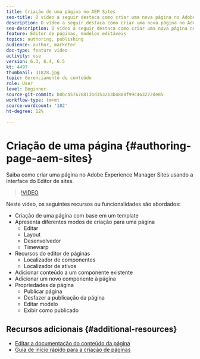 ```yaml
---
title: Criação de uma página no AEM Sites
seo-title: O vídeo a seguir destaca como criar uma nova página no Adobe Experience Manager Sites usando a interface do usuário do Editor de sites
description: O vídeo a seguir destaca como criar uma nova página no Adobe Experience Manager Sites usando a interface do usuário do Editor de sites
seo-description: O vídeo a seguir destaca como criar uma nova página no Adobe Experience Manager Sites usando a interface do usuário do Editor de sites
feature: Editor de páginas, modelos editáveis
topics: authoring, publishing
audience: author, marketer
doc-type: feature video
activity: use
version: 6.3, 6.4, 6.5
kt: 4497
thumbnail: 31828.jpg
topic: Gerenciamento de conteúdo
role: User
level: Beginner
source-git-commit: b0bca57676813bd353213b4808f99c463272de85
workflow-type: tm+mt
source-wordcount: '182'
ht-degree: 12%

---
```



# Criação de uma página {#authoring-page-aem-sites}

Saiba como criar uma página no Adobe Experience Manager Sites usando a interface do Editor de sites.

>[!VIDEO](https://video.tv.adobe.com/v/31828?quality=12&learn=on)

Neste vídeo, os seguintes recursos ou funcionalidades são abordados:

* Criação de uma página com base em um template
* Apresenta diferentes modos de criação para uma página
   * Editar
   * Layout
   * Desenvolvedor
   * Timewarp  
* Recursos do editor de páginas
   * Localizador de componentes
   * Localizador de ativos
* Adicionar conteúdo a um componente existente
* Adicionar um novo componente à página
* Propriedades da página
   * Publicar página
   * Desfazer a publicação da página
   * Editar modelo
   * Exibir como publicado

## Recursos adicionais {#additional-resources}

* [Editar a documentação do conteúdo da página](https://docs.adobe.com/content/help/en/experience-manager-cloud-service/sites/authoring/fundamentals/editing-content.html)
* [Guia de início rápido para a criação de páginas](https://docs.adobe.com/content/help/en/experience-manager-cloud-service/sites/authoring/getting-started/quick-start.html)
